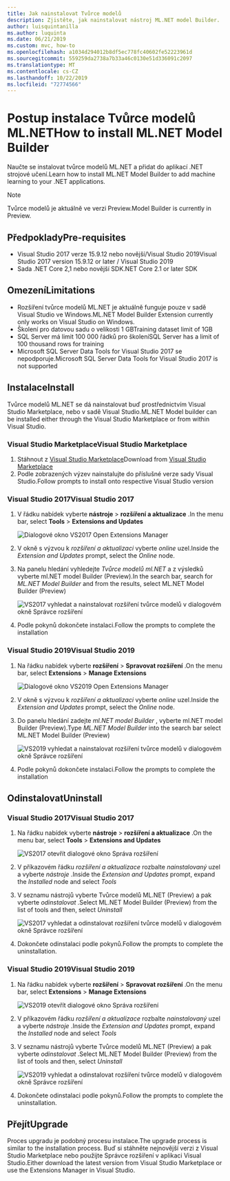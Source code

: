```yaml
---
title: Jak nainstalovat Tvůrce modelů
description: Zjistěte, jak nainstalovat nástroj ML.NET model Builder.
author: luisquintanilla
ms.author: luquinta
ms.date: 06/21/2019
ms.custom: mvc, how-to
ms.openlocfilehash: a1034d294012b8df5ec778fc40602fe52223961d
ms.sourcegitcommit: 559259da2738a7b33a46c0130e51d336091c2097
ms.translationtype: MT
ms.contentlocale: cs-CZ
ms.lasthandoff: 10/22/2019
ms.locfileid: "72774566"
---
```

# <a name="how-to-install-mlnet-model-builder"></a><span data-ttu-id="06d48-103">Postup instalace Tvůrce modelů ML.NET</span><span class="sxs-lookup"><span data-stu-id="06d48-103">How to install ML.NET Model Builder</span></span>

<span data-ttu-id="06d48-104">Naučte se instalovat tvůrce modelů ML.NET a přidat do aplikací .NET strojové učení.</span><span class="sxs-lookup"><span data-stu-id="06d48-104">Learn how to install ML.NET Model Builder to add machine learning to your .NET applications.</span></span>

> [!NOTE]
> <span data-ttu-id="06d48-105">Tvůrce modelů je aktuálně ve verzi Preview.</span><span class="sxs-lookup"><span data-stu-id="06d48-105">Model Builder is currently in Preview.</span></span>

## <a name="pre-requisites"></a><span data-ttu-id="06d48-106">Předpoklady</span><span class="sxs-lookup"><span data-stu-id="06d48-106">Pre-requisites</span></span>

- <span data-ttu-id="06d48-107">Visual Studio 2017 verze 15.9.12 nebo novější/Visual Studio 2019</span><span class="sxs-lookup"><span data-stu-id="06d48-107">Visual Studio 2017 version 15.9.12 or later / Visual Studio 2019</span></span>
- <span data-ttu-id="06d48-108">Sada .NET Core 2,1 nebo novější SDK</span><span class="sxs-lookup"><span data-stu-id="06d48-108">.NET Core 2.1 or later SDK</span></span>

## <a name="limitations"></a><span data-ttu-id="06d48-109">Omezení</span><span class="sxs-lookup"><span data-stu-id="06d48-109">Limitations</span></span>

- <span data-ttu-id="06d48-110">Rozšíření tvůrce modelů ML.NET je aktuálně funguje pouze v sadě Visual Studio ve Windows.</span><span class="sxs-lookup"><span data-stu-id="06d48-110">ML.NET Model Builder Extension currently only works on Visual Studio on Windows.</span></span>
- <span data-ttu-id="06d48-111">Školení pro datovou sadu o velikosti 1 GB</span><span class="sxs-lookup"><span data-stu-id="06d48-111">Training dataset limit of 1GB</span></span>
- <span data-ttu-id="06d48-112">SQL Server má limit 100 000 řádků pro školení</span><span class="sxs-lookup"><span data-stu-id="06d48-112">SQL Server has a limit of 100 thousand rows for training</span></span>
- <span data-ttu-id="06d48-113">Microsoft SQL Server Data Tools for Visual Studio 2017 se nepodporuje.</span><span class="sxs-lookup"><span data-stu-id="06d48-113">Microsoft SQL Server Data Tools for Visual Studio 2017 is not supported</span></span>

## <a name="install"></a><span data-ttu-id="06d48-114">Instalace</span><span class="sxs-lookup"><span data-stu-id="06d48-114">Install</span></span>

<span data-ttu-id="06d48-115">Tvůrce modelů ML.NET se dá nainstalovat buď prostřednictvím Visual Studio Marketplace, nebo v sadě Visual Studio.</span><span class="sxs-lookup"><span data-stu-id="06d48-115">ML.NET Model builder can be installed either through the Visual Studio Marketplace or from within Visual Studio.</span></span>

### <a name="visual-studio-marketplace"></a><span data-ttu-id="06d48-116">Visual Studio Marketplace</span><span class="sxs-lookup"><span data-stu-id="06d48-116">Visual Studio Marketplace</span></span>

1. <span data-ttu-id="06d48-117">Stáhnout z [Visual Studio Marketplace](https://marketplace.visualstudio.com/items?itemName=MLNET.07)</span><span class="sxs-lookup"><span data-stu-id="06d48-117">Download from [Visual Studio Marketplace](https://marketplace.visualstudio.com/items?itemName=MLNET.07)</span></span>
1. <span data-ttu-id="06d48-118">Podle zobrazených výzev nainstalujte do příslušné verze sady Visual Studio.</span><span class="sxs-lookup"><span data-stu-id="06d48-118">Follow prompts to install onto respective Visual Studio version</span></span>

### <a name="visual-studio-2017"></a><span data-ttu-id="06d48-119">Visual Studio 2017</span><span class="sxs-lookup"><span data-stu-id="06d48-119">Visual Studio 2017</span></span>

1. <span data-ttu-id="06d48-120">V řádku nabídek vyberte **nástroje**  > **rozšíření a aktualizace** .</span><span class="sxs-lookup"><span data-stu-id="06d48-120">In the menu bar, select **Tools** > **Extensions and Updates**</span></span>

    ![Dialogové okno VS2017 Open Extensions Manager](./media/install-model-builder/vs2017-open-extensions-manager.png)

1. <span data-ttu-id="06d48-122">V okně s výzvou k *rozšíření a aktualizaci* vyberte *online* uzel.</span><span class="sxs-lookup"><span data-stu-id="06d48-122">Inside the *Extension and Updates* prompt, select the *Online* node.</span></span>
1. <span data-ttu-id="06d48-123">Na panelu hledání vyhledejte *Tvůrce modelů ml.NET* a z výsledků vyberte ml.NET model Builder (Preview).</span><span class="sxs-lookup"><span data-stu-id="06d48-123">In the search bar, search for *ML.NET Model Builder* and from the results, select ML.NET Model Builder (Preview)</span></span>

    ![VS2017 vyhledat a nainstalovat rozšíření tvůrce modelů v dialogovém okně Správce rozšíření](./media/install-model-builder/vs2017-install-model-builder.png)

1. <span data-ttu-id="06d48-125">Podle pokynů dokončete instalaci.</span><span class="sxs-lookup"><span data-stu-id="06d48-125">Follow the prompts to complete the installation</span></span>

### <a name="visual-studio-2019"></a><span data-ttu-id="06d48-126">Visual Studio 2019</span><span class="sxs-lookup"><span data-stu-id="06d48-126">Visual Studio 2019</span></span>

1. <span data-ttu-id="06d48-127">Na řádku nabídek vyberte **rozšíření**  > **Spravovat rozšíření** .</span><span class="sxs-lookup"><span data-stu-id="06d48-127">On the menu bar, select **Extensions** > **Manage Extensions**</span></span>

    ![Dialogové okno VS2019 Open Extensions Manager](./media/install-model-builder/vs2019-open-extensions-manager.png)

1. <span data-ttu-id="06d48-129">V okně s výzvou k *rozšíření a aktualizaci* vyberte *online* uzel.</span><span class="sxs-lookup"><span data-stu-id="06d48-129">Inside the *Extension and Updates* prompt, select the *Online* node.</span></span>
1. <span data-ttu-id="06d48-130">Do panelu hledání zadejte *ml.NET model Builder* , vyberte ml.NET model Builder (Preview).</span><span class="sxs-lookup"><span data-stu-id="06d48-130">Type *ML.NET Model Builder* into the search bar select ML.NET Model Builder (Preview)</span></span>

    ![VS2019 vyhledat a nainstalovat rozšíření tvůrce modelů v dialogovém okně Správce rozšíření](./media/install-model-builder/vs2019-install-model-builder.png)

1. <span data-ttu-id="06d48-132">Podle pokynů dokončete instalaci.</span><span class="sxs-lookup"><span data-stu-id="06d48-132">Follow the prompts to complete the installation</span></span>

## <a name="uninstall"></a><span data-ttu-id="06d48-133">Odinstalovat</span><span class="sxs-lookup"><span data-stu-id="06d48-133">Uninstall</span></span>

### <a name="visual-studio-2017"></a><span data-ttu-id="06d48-134">Visual Studio 2017</span><span class="sxs-lookup"><span data-stu-id="06d48-134">Visual Studio 2017</span></span>

1. <span data-ttu-id="06d48-135">Na řádku nabídek vyberte **nástroje**  > **rozšíření a aktualizace** .</span><span class="sxs-lookup"><span data-stu-id="06d48-135">On the menu bar, select **Tools** > **Extensions and Updates**</span></span>

    ![VS2017 otevřít dialogové okno Správa rozšíření](./media/install-model-builder/vs2017-open-extensions-manager.png)

1. <span data-ttu-id="06d48-137">V příkazovém řádku *rozšíření a aktualizace* rozbalte *nainstalovaný* uzel a vyberte *nástroje* .</span><span class="sxs-lookup"><span data-stu-id="06d48-137">Inside the *Extension and Updates* prompt, expand the *Installed* node and select *Tools*</span></span>
1. <span data-ttu-id="06d48-138">V seznamu nástrojů vyberte Tvůrce modelů ML.NET (Preview) a pak vyberte *odinstalovat* .</span><span class="sxs-lookup"><span data-stu-id="06d48-138">Select ML.NET Model Builder (Preview) from the list of tools and then, select *Uninstall*</span></span>

    ![VS2017 vyhledat a odinstalovat rozšíření tvůrce modelů v dialogovém okně Správce rozšíření](./media/install-model-builder/vs2017-uninstall-model-builder.png)

1. <span data-ttu-id="06d48-140">Dokončete odinstalaci podle pokynů.</span><span class="sxs-lookup"><span data-stu-id="06d48-140">Follow the prompts to complete the uninstallation.</span></span>

### <a name="visual-studio-2019"></a><span data-ttu-id="06d48-141">Visual Studio 2019</span><span class="sxs-lookup"><span data-stu-id="06d48-141">Visual Studio 2019</span></span>

1. <span data-ttu-id="06d48-142">Na řádku nabídek vyberte **rozšíření**  > **Spravovat rozšíření** .</span><span class="sxs-lookup"><span data-stu-id="06d48-142">On the menu bar, select **Extensions** > **Manage Extensions**</span></span>

    ![VS2019 otevřít dialogové okno Správa rozšíření](./media/install-model-builder/vs2019-open-extensions-manager.png)

1. <span data-ttu-id="06d48-144">V příkazovém řádku *rozšíření a aktualizace* rozbalte *nainstalovaný* uzel a vyberte *nástroje* .</span><span class="sxs-lookup"><span data-stu-id="06d48-144">Inside the *Extension and Updates* prompt, expand the *Installed* node and select *Tools*</span></span>
1. <span data-ttu-id="06d48-145">V seznamu nástrojů vyberte Tvůrce modelů ML.NET (Preview) a pak vyberte *odinstalovat* .</span><span class="sxs-lookup"><span data-stu-id="06d48-145">Select ML.NET Model Builder (Preview) from the list of tools and then, select *Uninstall*</span></span>

    ![VS2019 vyhledat a odinstalovat rozšíření tvůrce modelů v dialogovém okně Správce rozšíření](./media/install-model-builder/vs2019-uninstall-model-builder.png)

1. <span data-ttu-id="06d48-147">Dokončete odinstalaci podle pokynů.</span><span class="sxs-lookup"><span data-stu-id="06d48-147">Follow the prompts to complete the uninstallation.</span></span>

## <a name="upgrade"></a><span data-ttu-id="06d48-148">Přejít</span><span class="sxs-lookup"><span data-stu-id="06d48-148">Upgrade</span></span>

<span data-ttu-id="06d48-149">Proces upgradu je podobný procesu instalace.</span><span class="sxs-lookup"><span data-stu-id="06d48-149">The upgrade process is similar to the installation process.</span></span> <span data-ttu-id="06d48-150">Buď si stáhněte nejnovější verzi z Visual Studio Marketplace nebo použijte Správce rozšíření v aplikaci Visual Studio.</span><span class="sxs-lookup"><span data-stu-id="06d48-150">Either download the latest version from Visual Studio Marketplace or use the Extensions Manager in Visual Studio.</span></span>

